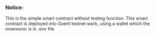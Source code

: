 ### Notice:
This is the simple smart contract without testing function. 
This smart contract is deployed into Goerli testnet work, using a wallet which the mnemonic is in .env file

